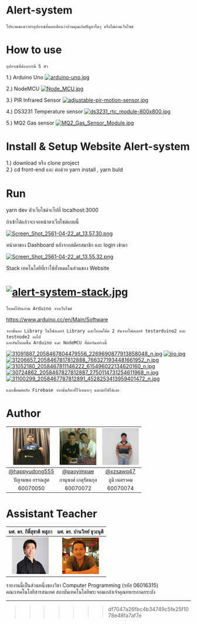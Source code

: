 # Alert-system
	โปรเจคของเราทำอุปกรณ์ที่คอยเตือนว่าบ้านคุณเกิดปัญหาใดๆ หรือไม่ผ่านเว็บไซต์
# How to use
	อุปกรณ์ที่ต้องการมี 5 ตัว 
1.) Arduino Uno
[![arduino-uno.jpg](https://s14.postimg.cc/jaucjhdhd/arduino-uno.jpg)](https://postimg.cc/image/5txe0m35p/)<br>

2.) NodeMCU
[![Node_MCU.jpg](https://s14.postimg.cc/kd4j26975/Node_MCU.jpg)](https://postimg.cc/image/iy2ydg83x/)<br>

3.) PIR Infrared Sensor
[![adjustable-pir-motion-sensor.jpg](https://s14.postimg.cc/ls63qqa8h/adjustable-pir-motion-sensor.jpg)](https://postimg.cc/image/h69zidop9/)<br>

4.) DS3231 Temperature sensor
[![ds3231_rtc_module-800x800.jpg](https://s14.postimg.cc/z9329p7q9/ds3231_rtc_module-800x800.jpg)](https://postimg.cc/image/66os6vlgd/)<br>

5.) MQ2 Gas sensor
[![MQ2_Gas_Sensor_Module.jpg](https://s14.postimg.cc/ckdva5sxd/MQ2_Gas_Sensor_Module.jpg)](https://postimg.cc/image/l2nbehzfx/)<br>

# Install & Setup Website Alert-system
1.) download หรือ clone project<br>
2.) cd front-end และ ต่อด้วย yarn install , yarn buld

# Run
yarn dev 
ตัวเว็บไซด์จะไปที่ localhost:3000

ถ้าเข้าได้แล้วจะเจอหน้าตาเว็บไซด์แบบนี้

[![Screen_Shot_2561-04-22_at_13.57.30.png](https://s14.postimg.cc/5fw20mlip/Screen_Shot_2561-04-22_at_13.57.30.png)](https://postimg.cc/image/4dlvi32p9/)

หน้าตาของ Dashboard หลังจากสมัครสมาชิก และ login เข้ามา

[![Screen_Shot_2561-04-22_at_13.55.32.png](https://s14.postimg.cc/t6vfiq6a7/Screen_Shot_2561-04-22_at_13.55.32.png)](https://postimg.cc/image/i7a874fv1/)

Stack เทคโนโลยีที่เราใช้ทั้งหมดในส่วนของ Website

[![alert-system-stack.jpg](https://s14.postimg.cc/mvq82hkj5/alert-system-stack.jpg)](https://postimg.cc/image/5ifxnmp7x/)
=======
	โหลดโปรแกรม Arduino จากเว็บไซต์

https://www.arduino.cc/en/Main/Software 
	
	จากนั้นลง Library ในโฟลเดอร์ Library และโหลดโค้ด 2 อันจากโฟลเดอร์ testarduino2 และ testnode2 ลงไป
	และอัพโหลดขึ้น Arduino และ NodeMCU ที่ต่อกันอย่างนี้
	
[![31091887_2058467804479556_2269690877913858048_n.jpg](https://s14.postimg.cc/86ekpap9d/31091887_2058467804479556_2269690877913858048_n.jpg)](https://postimg.cc/image/5cbfbun31/)
[![jjio.jpg](https://s14.postimg.cc/3kiggze0x/jjio.jpg)](https://postimg.cc/image/gbwmnhnst/)
[![31206657_2058467817812888_7663271934481661952_n.jpg](https://s14.postimg.cc/qyqfswgip/31206657_2058467817812888_7663271934481661952_n.jpg)](https://postimg.cc/image/i3plidrq5/)
[![31052180_2058467811146222_615496022134620160_n.jpg](https://s14.postimg.cc/llx01ht35/31052180_2058467811146222_615496022134620160_n.jpg)](https://postimg.cc/image/5aww56gl9/)
[![30724862_2058467827812887_2750114731254611968_n.jpg](https://s14.postimg.cc/ce4rkrr5t/30724862_2058467827812887_2750114731254611968_n.jpg)](https://postimg.cc/image/tenntg471/)
[![31100299_2058467787812891_4528253413959401472_n.jpg](https://s14.postimg.cc/6elluet1t/31100299_2058467787812891_4528253413959401472_n.jpg)](https://postimg.cc/image/hqy7c71ql/)

	และเชื่อมต่อกับ Firebase จากนั้นก็หาที่ไว้เหมาะๆ และต่อไฟได้เลย
	
# Author

|<a href="https://www.facebook.com/panjamapon"><img src="/images/Panjamapon.jpg" width="100px"></a>  |<a href="https://www.facebook.com/paoyimpae"><img src="/images/Panupong.jpg" width="100px"></a>  |<a href="https://www.facebook.com/poom.net"><img src="/images/Poom.jpg" width="100px"></a>|
|:-:|:-:|:-:|
|[@happyudong555](https://github.com/happyudong555)|[@paoyimpae](https://github.com/paoyimpae)|[@xzsawq47](https://github.com/xzsawq47)|
|ปัญจมพล กรรณสูต|ภานุพงศ์ เกตุรัตนกุล|ภูมิ เนตราคม|
|60070050|60070072|60070074| 

# Assistant Teacher

|ผศ. ดร. กิติ์สุชาติ พสุภา|ผศ. ดร. ปานวิทย์ ธุวะนุติ|
|:-:|:-:|
|![](/images/TeacherKitsuchart.png)|![](/images/TeacherPanwit.png)|

รายงานนี้เป็นส่วนหนึ่งของวิชา Computer Programming (รหัส 06016315)<br>
คณะเทคโนโลยีสารสนเทศ สถาบันเทคโนโลยีพระจอมเกล้าเจ้าคุณทหารลาดกระบัง

---

>>>>>>> df7047a26fbc4b34749c5fe25f1078e48fa7af7e
